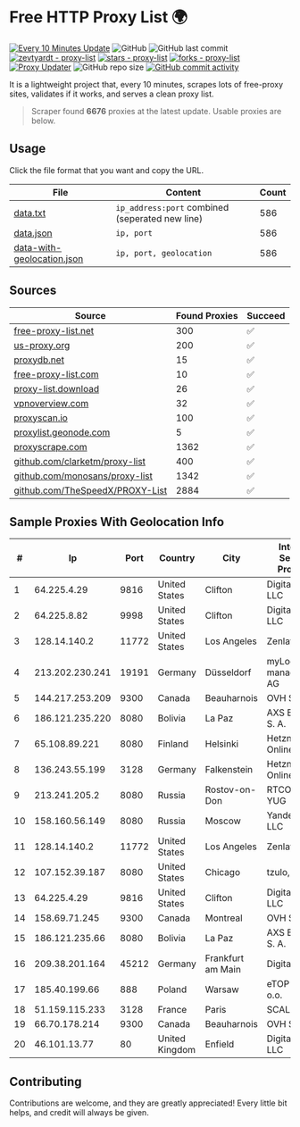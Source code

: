 
# Free HTTP Proxy List 🌍

[![Every 10 Minutes Update](https://github.com/mertguvencli/http-proxy-list/actions/workflows/main.yml/badge.svg?branch=main)](https://github.com/mertguvencli/http-proxy-list/actions/workflows/main.yml)
![GitHub](https://img.shields.io/github/license/mertguvencli/http-proxy-list)
![GitHub last commit](https://img.shields.io/github/last-commit/mertguvencli/http-proxy-list)
[![zevtyardt - proxy-list](https://img.shields.io/static/v1?label=zevtyardt&message=proxy-list&color=blue&logo=github)](https://github.com/zevtyardt/proxy-list "Go to GitHub repo")
[![stars - proxy-list](https://img.shields.io/github/stars/zevtyardt/proxy-list?style=social)](https://github.com/zevtyardt/proxy-list)
[![forks - proxy-list](https://img.shields.io/github/forks/zevtyardt/proxy-list?style=social)](https://github.com/zevtyardt/proxy-list)
[![Proxy Updater](https://github.com/zevtyardt/proxy-list/workflows/Proxy%20Updater/badge.svg)](https://github.com/zevtyardt/proxy-list/actions?query=workflow:"Proxy+Updater")
![GitHub repo size](https://img.shields.io/github/repo-size/zevtyardt/proxy-list)
[![GitHub commit activity](https://img.shields.io/github/commit-activity/m/zevtyardt/proxy-list?logo=commits)](https://github.com/zevtyardt/proxy-list/commits/main)

It is a lightweight project that, every 10 minutes, scrapes lots of free-proxy sites, validates if it works, and serves a clean proxy list.

> Scraper found **6676** proxies at the latest update. Usable proxies are below.

## Usage

Click the file format that you want and copy the URL.

|File|Content|Count|
|----|-------|-----|
|[data.txt](https://raw.githubusercontent.com/mertguvencli/http-proxy-list/main/proxy-list/data.txt)|`ip_address:port` combined (seperated new line)|586|
|[data.json](https://raw.githubusercontent.com/mertguvencli/http-proxy-list/main/proxy-list/data.json)|`ip, port`|586|
|[data-with-geolocation.json](https://raw.githubusercontent.com/mertguvencli/http-proxy-list/main/proxy-list/data-with-geolocation.json)|`ip, port, geolocation`|586|

## Sources

|Source|Found Proxies|Succeed|
|------|-------------|-------|
|[free-proxy-list.net](https://free-proxy-list.net)|300|✅|
|[us-proxy.org](https://www.us-proxy.org)|200|✅|
|[proxydb.net](http://proxydb.net)|15|✅|
|[free-proxy-list.com](https://free-proxy-list.com/?page=&port=&type%5B%5D=http&type%5B%5D=https&up_time=0&search=Search)|10|✅|
|[proxy-list.download](https://www.proxy-list.download/HTTP)|26|✅|
|[vpnoverview.com](https://vpnoverview.com/privacy/anonymous-browsing/free-proxy-servers)|32|✅|
|[proxyscan.io](https://www.proxyscan.io)|100|✅|
|[proxylist.geonode.com](https://proxylist.geonode.com/api/proxy-list?limit=300&page=1&sort_by=lastChecked&sort_type=desc&protocols=http,https)|5|✅|
|[proxyscrape.com](https://api.proxyscrape.com/v2/?request=displayproxies&protocol=http&timeout=10000&country=all&ssl=all&anonymity=all)|1362|✅|
|[github.com/clarketm/proxy-list](https://raw.githubusercontent.com/clarketm/proxy-list/master/proxy-list-raw.txt)|400|✅|
|[github.com/monosans/proxy-list](https://raw.githubusercontent.com/monosans/proxy-list/main/proxies/http.txt)|1342|✅|
|[github.com/TheSpeedX/PROXY-List](https://raw.githubusercontent.com/TheSpeedX/PROXY-List/master/http.txt)|2884|✅|


## Sample Proxies With Geolocation Info

|#|Ip|Port|Country|City|Internet Service Provider|
|-|--|----|-------|----|-------------------------|
|1|64.225.4.29|9816|United States|Clifton|DigitalOcean, LLC|
|2|64.225.8.82|9998|United States|Clifton|DigitalOcean, LLC|
|3|128.14.140.2|11772|United States|Los Angeles|Zenlayer Inc|
|4|213.202.230.241|19191|Germany|Düsseldorf|myLoc managed IT AG|
|5|144.217.253.209|9300|Canada|Beauharnois|OVH SAS|
|6|186.121.235.220|8080|Bolivia|La Paz|AXS Bolivia S. A.|
|7|65.108.89.221|8080|Finland|Helsinki|Hetzner Online GmbH|
|8|136.243.55.199|3128|Germany|Falkenstein|Hetzner Online GmbH|
|9|213.241.205.2|8080|Russia|Rostov-on-Don|RTCOMM-YUG|
|10|158.160.56.149|8080|Russia|Moscow|Yandex.Cloud LLC|
|11|128.14.140.2|11772|United States|Los Angeles|Zenlayer Inc|
|12|107.152.39.187|8080|United States|Chicago|tzulo, inc.|
|13|64.225.4.29|9816|United States|Clifton|DigitalOcean, LLC|
|14|158.69.71.245|9300|Canada|Montreal|OVH SAS|
|15|186.121.235.66|8080|Bolivia|La Paz|AXS Bolivia S. A.|
|16|209.38.201.164|45212|Germany|Frankfurt am Main|DigitalOcean|
|17|185.40.199.66|888|Poland|Warsaw|eTOP sp. z o.o.|
|18|51.159.115.233|3128|France|Paris|SCALEWAY|
|19|66.70.178.214|9300|Canada|Beauharnois|OVH SAS|
|20|46.101.13.77|80|United Kingdom|Enfield|DigitalOcean, LLC|



## Contributing

Contributions are welcome, and they are greatly appreciated! Every
little bit helps, and credit will always be given.

